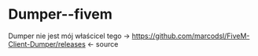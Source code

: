 # Dumper--fivem
Dumper nie jest mój właścicel tego -> https://github.com/marcodsl/FiveM-Client-Dumper/releases <- source
